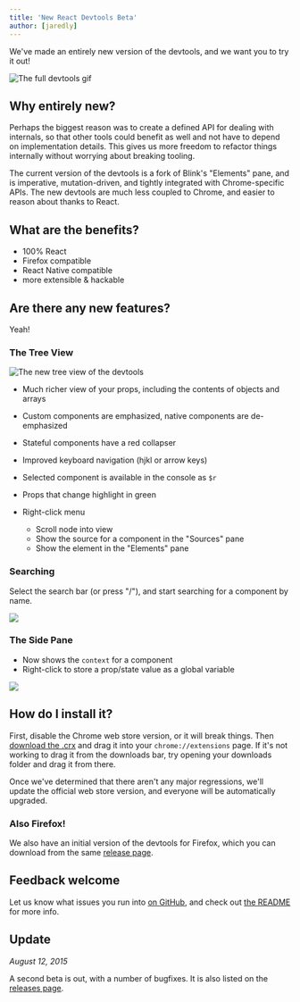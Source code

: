 ```yaml
---
title: 'New React Devtools Beta'
author: [jaredly]
---
```


We've made an entirely new version of the devtools, and we want you to try it
out!

![The full devtools gif](../images/blog/devtools-full.gif)

## Why entirely new?

Perhaps the biggest reason was to create a defined API for dealing with
internals, so that other tools could benefit as well and not have to depend on
implementation details. This gives us more freedom to refactor things
internally without worrying about breaking tooling.

The current version of the devtools is a fork of Blink's "Elements" pane, and
is imperative, mutation-driven, and tightly integrated with Chrome-specific
APIs. The new devtools are much less coupled to Chrome, and easier to reason
about thanks to React.

## What are the benefits?

- 100% React
- Firefox compatible
- React Native compatible
- more extensible & hackable

## Are there any new features?

Yeah!

### The Tree View

![The new tree view of the devtools](../images/blog/devtools-tree-view.png)

- Much richer view of your props, including the contents of objects and arrays
- Custom components are emphasized, native components are de-emphasized
- Stateful components have a red collapser
- Improved keyboard navigation (hjkl or arrow keys)
- Selected component is available in the console as `$r`
- Props that change highlight in green
- Right-click menu

  - Scroll node into view
  - Show the source for a component in the "Sources" pane
  - Show the element in the "Elements" pane

### Searching

Select the search bar (or press "/"), and start searching for a component by
name.

![](../images/blog/devtools-search.gif)

### The Side Pane

- Now shows the `context` for a component
- Right-click to store a prop/state value as a global variable

![](../images/blog/devtools-side-pane.gif)

## How do I install it?

First, disable the Chrome web store version, or it will break things. Then
[download the .crx](https://github.com/facebook/react-devtools/releases) and
drag it into your `chrome://extensions` page. If it's not working to drag it
from the downloads bar, try opening your downloads folder and drag it from
there.

Once we've determined that there aren't any major regressions, we'll update
the official web store version, and everyone will be automatically upgraded.

### Also Firefox!

We also have an initial version of the devtools for Firefox, which you can
download from the same [release page](https://github.com/facebook/react-devtools/releases).

## Feedback welcome

Let us know what issues you run into
[on GitHub](https://github.com/facebook/react-devtools/issues), and check out
[the README](https://github.com/facebook/react-devtools/tree/devtools-next)
for more info.

## Update

_August 12, 2015_

A second beta is out, with a number of bugfixes. It is also listed on the
[releases page](https://github.com/facebook/react-devtools/releases).
